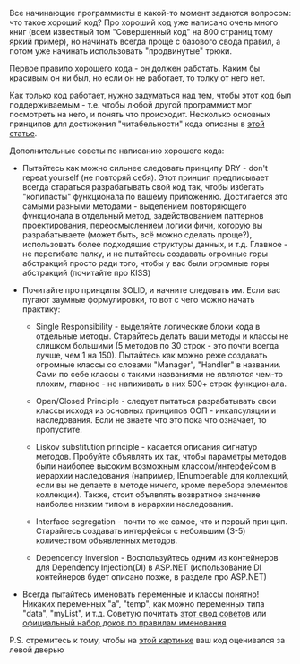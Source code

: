Все начинающие программисты в какой-то момент задаются вопросом: что такое хороший код? Про хороший код уже написано очень много книг \(всем известный том "Совершенный код" на 800 страниц тому яркий пример\), но начинать всегда проще с базового свода правил, а потом уже начинать использовать "продвинутые" трюки.

Первое правило хорошего кода - он должен работать. Каким бы красивым он ни был, но если он не работает, то толку от него нет.

Как только код работает, нужно задуматься над тем, чтобы этот код был поддерживаемым - т.е. чтобы любой другой программист мог посмотреть на него, и понять что происходит. Несколько основных принципов для достижения "читабельности" кода описаны в [этой статье](https://habrahabr.ru/post/206868/).



Дополнительные советы по написанию хорошего кода:

* Пытайтесь как можно сильнее следовать принципу DRY - don't repeat yourself \(не повторяй себя\). Этот принцип предписывает всегда стараться разрабатывать свой код так, чтобы избегать "копипасты" функционала по вашему приложению. Достигается это самыми разными методами - выделением повторяющего функционала в отдельный метод, задействованием паттернов проектирования, переосмыслением логики фичи, которую вы разрабатываете \(может быть, всё можно сделать проще?\), использовать более подходящие структуры данных, и т.д.
  Главное - не перегибате палку, и не пытайтесь создавать огромные горы абстракций просто ради того, чтобы у вас были огромные горы абстракций \(почитайте про KISS\)

* Почитайте про принципы SOLID, и начните следовать им. Если вас пугают заумные формулировки, то вот с чего можно начать практику:

  * Single Responsibility - выделяйте логические блоки кода в отдельные методы. Старайтесь делать ваши методы и классы не слишком большими \(5 методов по 30 строк - это почти всегда лучше, чем 1 на 150\). Пытайтесь как можно реже создавать огромные классы со словами "Manager", "Handler" в названии. Сами по себе классы с такими названиями не являются чем-то плохим, главное - не напихивать в них 500+ строк функционала.

  * Open/Closed Principle - следует пытаться разрабатывать свои классы исходя из основных принципов ООП - инкапсуляции и наследования. Если не знаете что это пока что означает, то пропустите.

  * Liskov substitution principle - касается описания сигнатур методов. Пробуйте объявлять их так, чтобы параметры методов были наиболее высоким возможным классом/интерфейсом в иерархии наследования \(например, IEnumberable для коллекций, если вы не делаете в методе ничего, кроме перебора элементов коллекции\). Также, стоит объявлять возвратное значение наиболее низким типом в иерархии наследования.

  * Interface segregation - почти то же самое, что и первый принцип. Старайтесь создавать интерфейсы с небольшим \(3-5\) количеством объявленных методов.

  * Dependency inversion - Воспользуйтесь одним из контейнеров для Dependency Injection\(DI\) в ASP.NET \(использование DI контейнеров будет описано позже, в разделе про ASP.NET\)

* Всегда пытайтесь именовать переменные и классы понятно! Никаких переменных "a", "temp", как можно переменных типа "data",  "myList", и т.д. Советую почитать [этот свод советов](https://docs.microsoft.com/en-us/dotnet/csharp/programming-guide/inside-a-program/coding-conventions) или [официальный набор доков по правилам именования](https://msdn.microsoft.com/ru-ru/library/ms229002.aspx)



P.S. стремитесь к тому, чтобы на [этой картинке](http://www.osnews.com/images/comics/wtfm.jpg) ваш код оценивался за левой дверью

